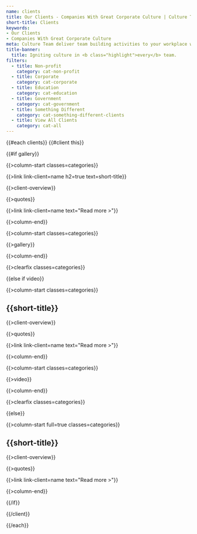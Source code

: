 ```yaml
---
name: clients
title: Our Clients - Companies With Great Corporate Culture | Culture Team
short-title: Clients
keywords:
- Our Clients
- Companies With Great Corporate Culture
meta: Culture Team deliver team building activities to your workplace with actionable takeaways to create great corporate culture within companies. Book today!
title-banner:
  title: Igniting culture in <b class="highlight">every</b> team.
filters:
  - title: Non-profit
    category: cat-non-profit
  - title: Corporate
    category: cat-corporate
  - title: Education
    category: cat-education
  - title: Government
    category: cat-government
  - title: Something Different
    category: cat-something-different-clients 
  - title: View All Clients
    category: cat-all
---
```

{{#each clients}}
{{#client this}}

{{#if gallery}}

{{>column-start classes=categories}}

  {{>link link-client=name h2=true text=short-title}}

  {{>client-overview}}

  {{>quotes}}
  
  {{>link link-client=name text="Read more >"}}

{{>column-end}}

{{>column-start classes=categories}}

  {{>gallery}}

{{>column-end}}

{{>clearfix classes=categories}}

{{else if video}}

{{>column-start classes=categories}}

  ## {{short-title}}

  {{>client-overview}}

  {{>quotes}}
  
  {{>link link-client=name text="Read more >"}}

{{>column-end}}

{{>column-start classes=categories}}

  {{>video}}

{{>column-end}}

{{>clearfix classes=categories}}

{{else}}

{{>column-start full=true classes=categories}}

  ## {{short-title}}

  {{>client-overview}}

  {{>quotes}}
  
  {{>link link-client=name text="Read more >"}}

{{>column-end}}

{{/if}}

{{/client}}

{{/each}}
